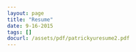 ```yaml
---
layout: page
title: "Resume"
date: 9-16-2015
tags: []
docurl: /assets/pdf/patrickyuresume2.pdf
---
```


